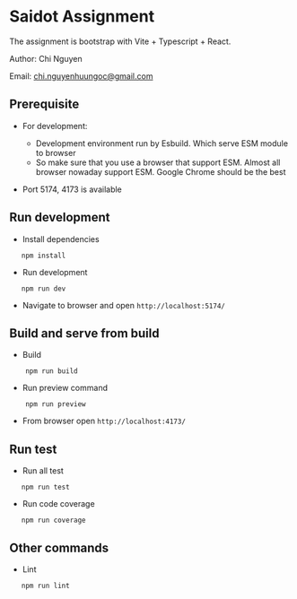 # Saidot Assignment

The assignment is bootstrap with Vite + Typescript + React.

Author: Chi Nguyen

Email: chi.nguyenhuungoc@gmail.com

## Prerequisite

- For development:

  - Development environment run by Esbuild. Which serve ESM module to browser
  - So make sure that you use a browser that support ESM. Almost all browser nowaday support ESM. Google Chrome should be the best

- Port 5174, 4173 is available

## Run development

- Install dependencies

```
   npm install
```

- Run development

```
   npm run dev
```

- Navigate to browser and open `http://localhost:5174/`

## Build and serve from build

- Build

```
    npm run build
```

- Run preview command

```
    npm run preview
```

- From browser open `http://localhost:4173/`

## Run test

- Run all test

```
   npm run test
```

- Run code coverage

```
   npm run coverage
```

## Other commands

- Lint

```
   npm run lint
```
